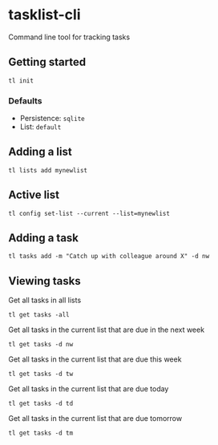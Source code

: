 # tasklist-cli
Command line tool for tracking tasks

## Getting started
```
tl init
```

### Defaults
- Persistence: `sqlite`
- List: `default`

## Adding a list
```
tl lists add mynewlist
```

## Active list
```
tl config set-list --current --list=mynewlist
```

## Adding a task

```
tl tasks add -m "Catch up with colleague around X" -d nw
```

## Viewing tasks
Get all tasks in all lists
```
tl get tasks -all
```
Get all tasks in the current list that are due in the next week
```
tl get tasks -d nw
```
Get all tasks in the current list that are due this week
```
tl get tasks -d tw
```
Get all tasks in the current list that are due today
```
tl get tasks -d td
```
Get all tasks in the current list that are due tomorrow
```
tl get tasks -d tm
```
